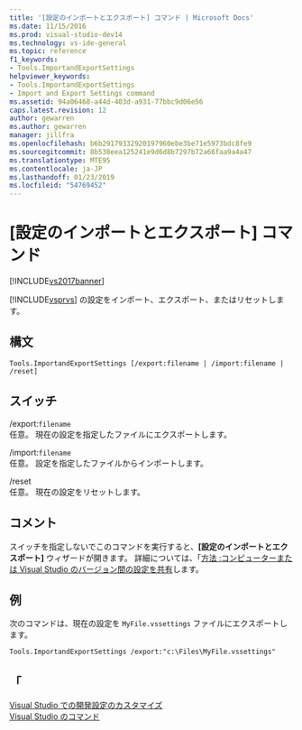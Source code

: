 ```yaml
---
title: '[設定のインポートとエクスポート] コマンド | Microsoft Docs'
ms.date: 11/15/2016
ms.prod: visual-studio-dev14
ms.technology: vs-ide-general
ms.topic: reference
f1_keywords:
- Tools.ImportandExportSettings
helpviewer_keywords:
- Tools.ImportandExportSettings
- Import and Export Settings command
ms.assetid: 94a06468-a44d-403d-a931-77bbc9d06e56
caps.latest.revision: 12
author: gewarren
ms.author: gewarren
manager: jillfra
ms.openlocfilehash: b6b29179332920197960ebe3be71e5973bdc8fe9
ms.sourcegitcommit: 8b538eea125241e9d6d8b7297b72a66faa9a4a47
ms.translationtype: MTE95
ms.contentlocale: ja-JP
ms.lasthandoff: 01/23/2019
ms.locfileid: "54769452"
---
```

# <a name="import-and-export-settings-command"></a>[設定のインポートとエクスポート] コマンド
[!INCLUDE[vs2017banner](../../includes/vs2017banner.md)]

  
[!INCLUDE[vsprvs](../../includes/vsprvs-md.md)] の設定をインポート、エクスポート、またはリセットします。  
  
## <a name="syntax"></a>構文  
  
```  
Tools.ImportandExportSettings [/export:filename | /import:filename | /reset]  
```  
  
## <a name="switches"></a>スイッチ  
 /export:`filename`  
 任意。 現在の設定を指定したファイルにエクスポートします。  
  
 /import:`filename`  
 任意。 設定を指定したファイルからインポートします。  
  
 /reset  
 任意。 現在の設定をリセットします。  
  
## <a name="remarks"></a>コメント  
 スイッチを指定しないでこのコマンドを実行すると、**[設定のインポートとエクスポート]** ウィザードが開きます。 詳細については、「[方法 :コンピューターまたは Visual Studio のバージョン間の設定を共有](http://msdn.microsoft.com/1131fb10-35c1-42da-9cd8-91aa3235b882)します。  
  
## <a name="example"></a>例  
 次のコマンドは、現在の設定を `MyFile.vssettings` ファイルにエクスポートします。  
  
```  
Tools.ImportandExportSettings /export:"c:\Files\MyFile.vssettings"  
```  
  
## <a name="see-also"></a>「  
 [Visual Studio での開発設定のカスタマイズ](http://msdn.microsoft.com/22c4debb-4e31-47a8-8f19-16f328d7dcd3)   
 [Visual Studio のコマンド](../../ide/reference/visual-studio-commands.md)
